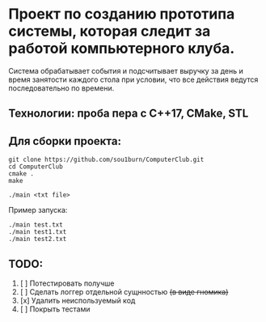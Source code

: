 # Проект по созданию прототипа системы, которая следит за работой компьютерного клуба. 
Система обрабатывает события и подсчитывает выручку за день и время занятости каждого стола при условии, что все действия ведутся последовательно по времени.

## Технологии: проба пера с C++17, CMake, STL

## Для сборки проекта:
```
git clone https://github.com/sou1burn/ComputerClub.git
cd ComputerClub
cmake . 
make

./main <txt file>
```

Пример запуска:
```
./main test.txt
./main test1.txt
./main test2.txt
```

## TODO:
1. [ ] Потестировать получше
2. [ ] Сделать логгер отдельной сущнностью ~~(в виде гномика)~~
3. [x] Удалить неиспользуемый код
4. [ ] Покрыть тестами

